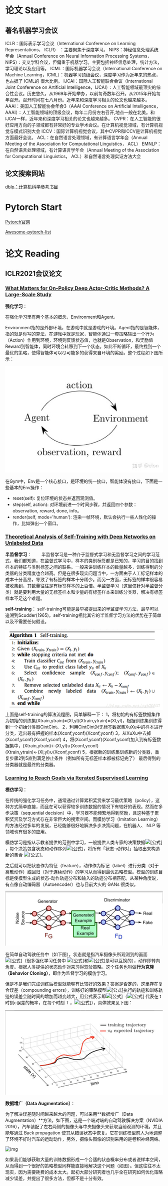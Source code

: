 # 论文 Start

## 著名机器学习会议

ICLR：国际表示学习会议（International Conference on Learning Representations， ICLR） ：主要聚焦于深度学习。 
NIPS：神经信息处理系统年会（Annual Conference on Neural Information Processing Systems， NIPS）：交叉学科会议，但偏重于机器学习。主要包括神经信息处理，统计方法，学习理论以及应用等。
ICML：国际机器学习会议（International Conference on Machine Learning，ICML）：机器学习顶级会议，深度学习作为近年来的热点，也占据了 ICML的 很大比例。 
IJCAI：国际人工智能联合会议（International Joint Conference on Artificial Intelligence，IJCAI）：人工智能领域最顶尖的综合性会议。历史悠久，从1969年开始举办，以前每奇数年召开。从2015年开始每年召开。召开时间在七八月份。近年来和深度学习相关的论文也越来越多。 
AAAI：美国人工智能协会年会3（AAAI Conference on Artificial Intelligence，AAAI）：人工智能领域的顶级会议，每年二月份左右召开,地点一般在北美。和 IJCAI一样，近年来和深度学习相关的论文也越来越多。
CVPR：在人工智能的很好应用方向的子领域都有非常好的专业学术会议。在计算机视觉领域，有计算机视觉与模式识别大会
ICCV：国际计算机视觉会议，其中CVPR和ICCV是计算机视觉方面最好会议。
ACL：在自然语言处理领域，有计算语言学年会（Annual Meeting of the Association for Computational Linguistics， ACL）
EMNLP：在自然语言处理领域，有计算语言学年会（Annual Meeting of the Association for Computational Linguistics， ACL）和自然语言处理实证方法大会



## 论文搜索网站

 [dblp：计算机科学参考书目](https://dblp.uni-trier.de/) 



# Pytorch Start

[Pytorch官网](https://pytorch.org/)

[Awesome-pytorch-list](https://github.com/bharathgs/Awesome-pytorch-list)

# 论文 Reading

## ICLR2021会议论文

### [What Matters for On-Policy Deep Actor-Critic Methods? A Large-Scale Study ](https://openreview.net/forum?id=nIAxjsniDzg)

**强化学习**：

在强化学习里有两个基本的概念，Environment和Agent。

Environment指的是外部环境，在游戏中就是游戏的环境。Agent指的是智能体，指的就是你写的算法，在游戏中就是玩家，智能体通过一套策略输出一个行为（Action）作用到环境，环境则反馈状态值，也就是Observation，和奖励值Reward到智能体，同时环境会转移到下一个状态。如此不断循环，最终找到一个最优的策略，使得智能体可以尽可能多的获得来自环境的奖励。整个过程如下图所示：

![1649403249671](images/1649403249671.png)

在Gym中，Env是一个核心接口，是环境的统一接口，智能体没有接口，下面是一些基本的Env操作：

- reset(self): 复位环境的状态并返回观测值。
- step(self, action): 对环境前进一个时间步骤，并返回四个参数：observation, reward, done, info。
- render(self, mode='human'): 渲染一帧环境，默认会执行一些人性化的操作，比如弹出一个窗口。

### [Theoretical Analysis of Self-Training with Deep Networks on Unlabeled Data](https://openreview.net/forum?id=rC8sJ4i6kaH)

**半监督学习**：
　　半监督学习是一种介于监督式学习和无监督学习之间的学习范式，我们都知道，在监督式学习中，样本的类别标签都是已知的，学习的目的找到样本的特征与类别标签之间的联系。一般来讲训练样本的数量越多，训练得到的分类器的分类精度也会越高。但是在很多现实问题当中，一方面由于人工标记样本的成本十分高昂，导致了有标签的样本十分稀少。而另一方面，无标签的样本很容易被收集到，其数量往往是有标签样本的上百倍。半监督学习（这里仅针对半监督分类）就是要利用大量的无标签样本和少量的有标签样本来训练分类器，解决有标签样本不足这个难题。



**self-training**：
self-training可能是最早被提出来的半监督学习方法，最早可以追溯到Scudder(1965)。self-training相比其它的半监督学习方法的优势在于简单以及不需要任何假设。

![1649404898293](images/1649404898293.png)上面是self-training的算法流程图，简单解释一下：
1，将初始的有标签数据集作为初始的训练集(Xtrain,ytrain)=(Xl,yl)(Xtrain,ytrain)=(Xl,yl)，根据训练集训练得到一个初始分类器CintCint。
2，利用CintCint对无标签数据集XuXu中的样本进行分类，选出最有把握的样本(Xconf,yconf)(Xconf,yconf)
3，从XuXu中去掉(Xconf,yconf)(Xconf,yconf)
4，将(Xconf,yconf)(Xconf,yconf)加入到有标签数据集中，(Xtrain,ytrain)←(Xl,yl)∪(Xconf,yconf)(Xtrain,ytrain)←(Xl,yl)∪(Xconf,yconf)
5，根据新的训练集训练新的分类器，重复步骤2到5直到满足停止条件（例如所有无标签样本都被标记完了）
最后得到的分类器就是最终的分类器。

### [Learning to Reach Goals via Iterated Supervised Learning](https://openreview.net/forum?id=rALA0Xo6yNJ)

**模仿学习**：

在传统的强化学习任务中，通常通过计算累积奖赏来学习最优策略（policy），这种方式简单直接，而且在可以获得较多训练数据的情况下有较好的表现。然而在多步决策（sequential decision）中，学习器不能频繁地得到奖励，且这种基于累积奖赏及学习方式存在非常巨大的搜索空间。而模仿学习（Imitation Learning）的方法经过多年的发展，已经能够很好地解决多步决策问题，在机器人、 NLP 等领域也有很多的应用。

模仿学习是指从示教者提供的范例中学习，一般提供人类专家的决策数据![[公式]](https://www.zhihu.com/equation?tex=%5Cleft%5C%7B+%5Ctau_1%2C%5Ctau_2%2C%5Cldots%2C%5Ctau_m+%5Cright%5C%7D+)，每个决策包含状态和动作序列![[公式]](https://www.zhihu.com/equation?tex=%5Ctau_i+%3D+%3Cs_1%5Ei%2Ca_1%5Ei%2Cs_2%5Ei%2Ca_2%5Ei%2C%5Cldots%2Cs_%7Bn_ni%2B1%7D%5Ei%3E)，将所有「状态-动作对」抽取出来构造新的集合 ![[公式]](https://www.zhihu.com/equation?tex=%5Cmathcal%7BD%7D%3D%5Cleft%5C%7B+%28s_1%2Ca_1%29%2C%28s_2%2Ca_2%29%2C%28s_3%2Ca_3%29%2C%5Cldots+%5Cright%5C%7D+)。

之后就可以把状态作为特征（feature），动作作为标记（label）进行分类（对于离散动作）或回归（对于连续动作）的学习从而得到最优策略模型。模型的训练目标是使模型生成的状态-动作轨迹分布和输入的轨迹分布相匹配。从某种角度说，有点像自动编码器（Autoencoder）也与目前大火的 GANs 很类似。

![1649405877233](images/1649405877233.png)

 在简单自动驾驶任务中（如下图），状态就是指汽车摄像头所观测到的画面![[公式]](https://www.zhihu.com/equation?tex=o_t)（很多强化学习任务中 ![[公式]](https://www.zhihu.com/equation?tex=o_t)和![[公式]](https://www.zhihu.com/equation?tex=s_t)是可以互换的），动作即转向角度。根据人类提供的状态动作对来习得驾驶策略。这个任务也叫做**行为克隆（Behavior Cloning）**，即作为监督学习的模仿学习。 

 但是不是我们完成训练后模型就能够有比较好的效果？答案是否定的，这里存在复合误差（compounding errors），训练好的策略模型![[公式]](https://www.zhihu.com/equation?tex=%5Cpi_%7B%5Ctheta%7D)执行的轨迹和训练轨迹的误差会随时间的增加而越变越大，用公式表示即![[公式]](https://www.zhihu.com/equation?tex=E%5Berrors%5D+%5Cle+%5Cvarepsilon+%28T+%2B+%28T-1%29+%2B+%28T-2%29+%2B+%5Cldots+%2B+1%29+%5Cpropto+%5Cvarepsilon+T%5E2)（![[公式]](https://www.zhihu.com/equation?tex=%5Cvarepsilon+) 代表在 t 时刻c误差的概率，在每个时刻 T ，![[公式]](https://www.zhihu.com/equation?tex=E%5Berrors%5D+%5Cle+%5Cvarepsilon+T)），具体效果见下图： 

![1649405981635](images/1649405981635.png)

**数据增广（Data Augmentation）**：

为了解决误差随时间越来越大的问题，可以采用**数据增广（Data Augmentation）**方法，如下图，这是一个端对端的自动驾驶解决方案（NVIDIA 2016），汽车装配了左右两侧的摄像头与中央摄像头来获取当前观测的环境，并且能够通过 Back propagation 使其从错误状态中恢复。它在训练模型前人为地调整了环境不好时汽车的运动动作，另外，摄像头图像的识别采用的是卷积神经网络。

![img](https://pic1.zhimg.com/80/v2-cb704ea6217f71b0617c7f14abc47474_720w.png)

如果我们能够获取大量的训练数据形成一个合适的状态概率分布或者说样本空间，从而得到一个很好的策略模型同样能直接地解决这个问题（如图）。但这往往不太现实，因为需要耗费的成本太大。起初大部分研究者也几乎全在研究如何优化策略减少误差，并提出了很多方法，但都不是十分有效。